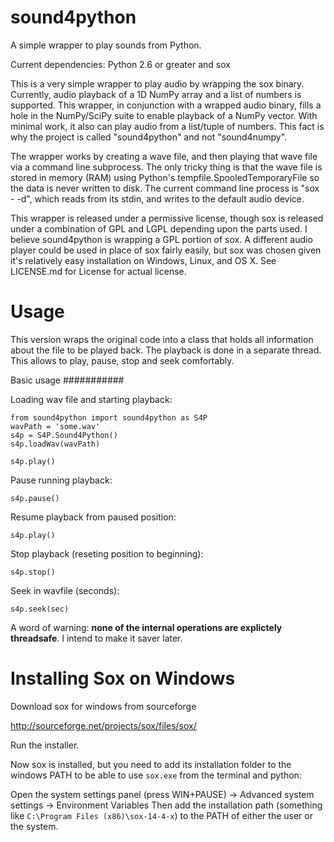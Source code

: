 sound4python
============

A simple wrapper to play sounds from Python.

Current dependencies:
Python 2.6 or greater and
sox

This is a very simple wrapper to play audio by wrapping the sox binary.  Currently, audio playback of a 1D NumPy array and a list of numbers is supported.  This wrapper, in conjunction with a wrapped audio binary, fills a hole in the NumPy/SciPy suite to enable playback of a NumPy vector.  With minimal work, it also can play audio from a list/tuple of numbers.  This fact is why the project is called "sound4python" and not "sound4numpy".

The wrapper works by creating a wave file, and then playing that wave file via a command line subprocess.  The only tricky thing is that the wave file is stored in memory (RAM) using Python's tempfile.SpooledTemporaryFile so the data is never written to disk.  The current command line process is "sox - -d", which reads from its stdin, and writes to the default audio device.

This wrapper is released under a permissive license, though sox is released under a combination of GPL and LGPL depending upon the parts used.  I believe sound4python is wrapping a GPL portion of sox.  A different audio player could be used in place of sox fairly easily, but sox was chosen given it's relatively easy installation on Windows, Linux, and OS X.  See LICENSE.md for License for actual license.


Usage
=====

This version wraps the original code into a class that holds all information about the file to be played back. The playback is done in a separate thread. This allows to play, pause, stop and seek comfortably.

Basic usage
###########

Loading wav file and starting playback:

    from sound4python import sound4python as S4P
    wavPath = 'some.wav'
    s4p = S4P.Sound4Python()
    s4p.loadWav(wavPath)

    s4p.play()
    
Pause running playback:

    s4p.pause()
    
Resume playback from paused position:

    s4p.play()
    
Stop playback (reseting position to beginning):

    s4p.stop()
    
    
Seek in wavfile (seconds):

    s4p.seek(sec)

    
A word of warning:  **none of the internal operations are explictely threadsafe**. I intend to make it saver later.


Installing Sox on Windows
=========================

Download sox for windows from sourceforge

http://sourceforge.net/projects/sox/files/sox/

Run the installer.

Now sox is installed, but you need to add its installation folder to the windows PATH to be able to use `sox.exe` from the terminal and python:

Open the system settings panel (press WIN+PAUSE) -> Advanced system settings -> Environment Variables 
Then add the installation path (something like `C:\Program Files (x86)\sox-14-4-x`) to the PATH of either the user or the system.





